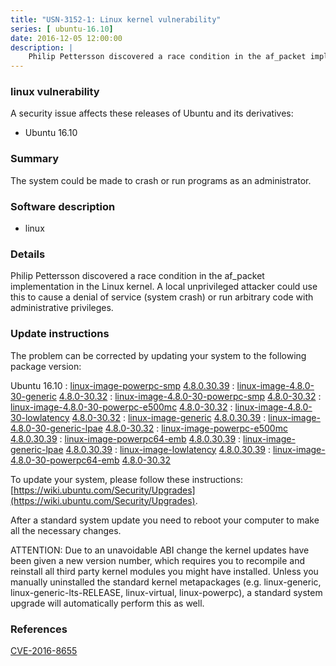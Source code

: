 ```yaml
---
title: "USN-3152-1: Linux kernel vulnerability"
series: [ ubuntu-16.10]
date: 2016-12-05 12:00:00
description: |
    Philip Pettersson discovered a race condition in the af_packet implementation in the Linux kernel. A local unprivileged attacker could use this to cause a denial of service (system crash) or run arbitrary code with administrative privileges. 
--- 
```

 
 


### linux vulnerability

A security issue affects these releases of Ubuntu and its derivatives:

* Ubuntu 16.10

### Summary

The system could be made to crash or run programs as an administrator. 

### Software description

* linux 

### Details

Philip Pettersson discovered a race condition in the af_packet implementation in the Linux kernel. A local unprivileged attacker could use this to cause a denial of service (system crash) or run arbitrary code with administrative privileges. 

### Update instructions

The problem can be corrected by updating your system to the following package version:

Ubuntu 16.10
 : [linux-image-powerpc-smp](https://launchpad.net/ubuntu/+source/linux) <span> [4.8.0.30.39](https://launchpad.net/ubuntu/+source/linux/4.8.0-30.32) </span> 
 : [linux-image-4.8.0-30-generic](https://launchpad.net/ubuntu/+source/linux) <span> [4.8.0-30.32](https://launchpad.net/ubuntu/+source/linux/4.8.0-30.32) </span> 
 : [linux-image-4.8.0-30-powerpc-smp](https://launchpad.net/ubuntu/+source/linux) <span> [4.8.0-30.32](https://launchpad.net/ubuntu/+source/linux/4.8.0-30.32) </span> 
 : [linux-image-4.8.0-30-powerpc-e500mc](https://launchpad.net/ubuntu/+source/linux) <span> [4.8.0-30.32](https://launchpad.net/ubuntu/+source/linux/4.8.0-30.32) </span> 
 : [linux-image-4.8.0-30-lowlatency](https://launchpad.net/ubuntu/+source/linux) <span> [4.8.0-30.32](https://launchpad.net/ubuntu/+source/linux/4.8.0-30.32) </span> 
 : [linux-image-generic](https://launchpad.net/ubuntu/+source/linux) <span> [4.8.0.30.39](https://launchpad.net/ubuntu/+source/linux/4.8.0-30.32) </span> 
 : [linux-image-4.8.0-30-generic-lpae](https://launchpad.net/ubuntu/+source/linux) <span> [4.8.0-30.32](https://launchpad.net/ubuntu/+source/linux/4.8.0-30.32) </span> 
 : [linux-image-powerpc-e500mc](https://launchpad.net/ubuntu/+source/linux) <span> [4.8.0.30.39](https://launchpad.net/ubuntu/+source/linux/4.8.0-30.32) </span> 
 : [linux-image-powerpc64-emb](https://launchpad.net/ubuntu/+source/linux) <span> [4.8.0.30.39](https://launchpad.net/ubuntu/+source/linux/4.8.0-30.32) </span> 
 : [linux-image-generic-lpae](https://launchpad.net/ubuntu/+source/linux) <span> [4.8.0.30.39](https://launchpad.net/ubuntu/+source/linux/4.8.0-30.32) </span> 
 : [linux-image-lowlatency](https://launchpad.net/ubuntu/+source/linux) <span> [4.8.0.30.39](https://launchpad.net/ubuntu/+source/linux/4.8.0-30.32) </span> 
 : [linux-image-4.8.0-30-powerpc64-emb](https://launchpad.net/ubuntu/+source/linux) <span> [4.8.0-30.32](https://launchpad.net/ubuntu/+source/linux/4.8.0-30.32) </span> 

To update your system, please follow these instructions: [https://wiki.ubuntu.com/Security/Upgrades](https://wiki.ubuntu.com/Security/Upgrades).

After a standard system update you need to reboot your computer to make all the necessary changes.

ATTENTION: Due to an unavoidable ABI change the kernel updates have been given a new version number, which requires you to recompile and reinstall all third party kernel modules you might have installed. Unless you manually uninstalled the standard kernel metapackages (e.g. linux-generic, linux-generic-lts-RELEASE, linux-virtual, linux-powerpc), a standard system upgrade will automatically perform this as well. 

### References

 
 [CVE-2016-8655](http://people.ubuntu.com/~ubuntu-security/cve/CVE-2016-8655)
 

